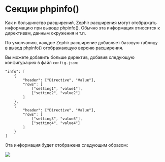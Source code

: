 # Секции phpinfo()

Как и большинство расширений, Zephir расширения могут отображать информацию при выводе phpinfo(). Обычно эта информация относится к директивам, данным окружения и т.п.

По умолчанию, каждое Zephir расширение добавляет базовую таблицу в вывод phpinfo() отображающую версию расширения.

Вы можете добавить больше директив, добавив следующую конфигурацию в файл `config.json`:

    "info": [
        {
            "header": ["Directive", "Value"],
            "rows": [
                ["setting1", "value1"],
                ["setting2", "value2"]
            ]
        },
        {
            "header": ["Directive", "Value"],
            "rows": [
                ["setting3", "value3"],
                ["setting4", "value4"]
            ]
        }
    ]
    

Эта информация будет отображена следующим образом:

![](/images/content/info.png)
